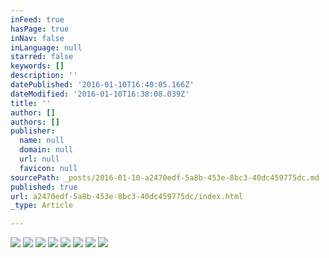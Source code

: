 ```yaml
---
inFeed: true
hasPage: true
inNav: false
inLanguage: null
starred: false
keywords: []
description: ''
datePublished: '2016-01-10T16:40:05.166Z'
dateModified: '2016-01-10T16:38:08.039Z'
title: ''
author: []
authors: []
publisher:
  name: null
  domain: null
  url: null
  favicon: null
sourcePath: _posts/2016-01-10-a2470edf-5a8b-453e-8bc3-40dc459775dc.md
published: true
url: a2470edf-5a8b-453e-8bc3-40dc459775dc/index.html
_type: Article

---
```

![](https://the-grid-user-content.s3-us-west-2.amazonaws.com/2cc9a586-31c2-45c9-9a0d-67bd5ca2fa73.jpg)
![](https://the-grid-user-content.s3-us-west-2.amazonaws.com/7cc1f50a-100f-43dd-bb98-7d82504aa879.jpg)
![](https://the-grid-user-content.s3-us-west-2.amazonaws.com/382c843e-38b3-4656-80d9-6c2a541d2830.jpg)
![](https://the-grid-user-content.s3-us-west-2.amazonaws.com/0f4cd7b2-6537-44fe-8b7c-1c8397e89316.jpg)
![](https://the-grid-user-content.s3-us-west-2.amazonaws.com/cfa8ecce-ee80-4f46-b92e-87b3f240cfee.jpg)
![](https://the-grid-user-content.s3-us-west-2.amazonaws.com/412f49ff-f612-47e9-8274-b93abccf9474.jpg)
![](https://the-grid-user-content.s3-us-west-2.amazonaws.com/ecee4ac0-7c93-4ee6-9218-5f44d85ffd7d.jpg)
![](https://the-grid-user-content.s3-us-west-2.amazonaws.com/8366351e-f254-4122-b861-e48ecf36c47d.jpg)